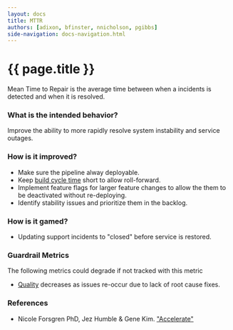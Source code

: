 ```yaml
---
layout: docs
title: MTTR
authors: [adixon, bfinster, nnicholson, pgibbs]
side-navigation: docs-navigation.html
---
```


# {{ page.title }}

Mean Time to Repair is the average time between when a incidents is detected and
when it is resolved.

### What is the intended behavior?

Improve the ability to more rapidly resolve system instability and service
outages.

### How is it improved?

- Make sure the pipeline alway deployable.
- Keep [build cycle time](./build-cycle-time.html) short to allow roll-forward.
- Implement feature flags for larger feature changes to allow the them to be
  deactivated without re-deploying.
- Identify stability issues and prioritize them in the backlog.

### How is it gamed?

- Updating support incidents to "closed" before service is restored.

### Guardrail Metrics

The following metrics could degrade if not tracked with this metric

- [Quality](./quality.html) decreases as issues re-occur due to lack of root
  cause fixes.

### References

- Nicole Forsgren PhD, Jez Humble & Gene Kim.
  ["Accelerate"](https://itrevolution.com/book/accelerate/)
